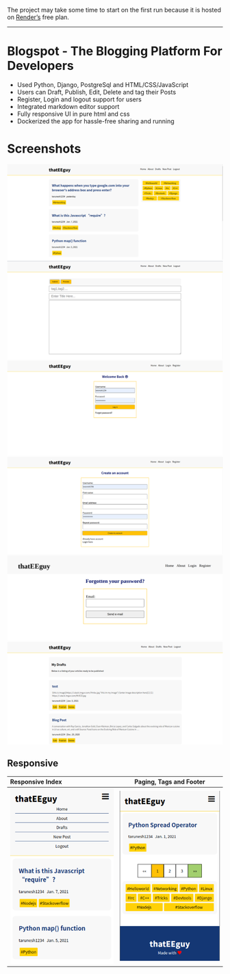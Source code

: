The project may take some time to start on the first run because it is hosted on [Render’s](https://render.com/) free plan.

---

# Blogspot -   The Blogging Platform For Developers
- Used Python, Django, PostgreSql and HTML/CSS/JavaScript
- Users can Draft, Publish, Edit, Delete and tag their Posts
- Register, Login and logout support for users
- Integrated markdown editor support
- Fully responsive UI in pure html and css
- Dockerized the app for hassle-free sharing and running

# Screenshots
![Articles List.](/docs/v2.0/thateeguy_index.png "Articles List.")
![Markdown Editor.](/docs/v2.0/thateeguy_newpost.png "Markdown Editor.")
![Login Page.](/docs/v2.0/thateeguy_login.png "Login Page.")
![Registration Page.](/docs/v2.0/thateeguy_register.png "Registration Page.")
![Password Reset Page.](/docs/v2.0/thateeguy_password_reset.png "Password Reset Page.")
![Drafts Page.](/docs/v2.0/thateeguy_drafts.png "Drafts Page.")

## Responsive
| Responsive Index | Paging, Tags and Footer |
|:------------- |:-------------:|
|![Responsive Index.](/docs/v2.0/thateeguy_responsive_index.png "Responsive Index.")|![Paging, Tags and Footer.](/docs/v2.0/thateeguy_paging_footer.png "Paging, Tags and Footer.")|
